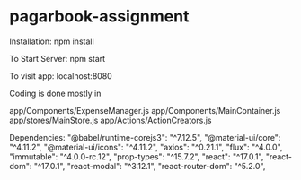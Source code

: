 # pagarbook-assignment

Installation:
npm install

To Start Server:
npm start

To visit app:
localhost:8080

Coding is done mostly in

app/Components/ExpenseManager.js
app/Components/MainContainer.js
app/stores/MainStore.js
app/Actions/ActionCreators.js

Dependencies:
"@babel/runtime-corejs3": "^7.12.5",
"@material-ui/core": "^4.11.2",
"@material-ui/icons": "^4.11.2",
"axios": "^0.21.1",
"flux": "^4.0.0",
"immutable": "^4.0.0-rc.12",
"prop-types": "^15.7.2",
"react": "^17.0.1",
"react-dom": "^17.0.1",
"react-modal": "^3.12.1",
"react-router-dom": "^5.2.0",
